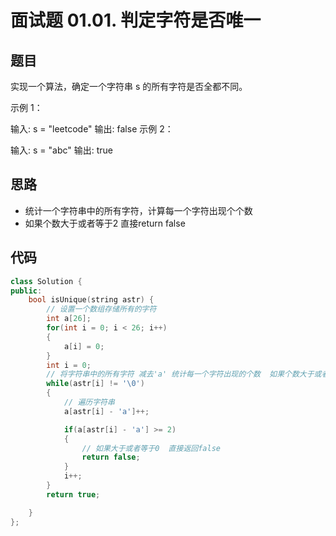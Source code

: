 # 面试题 01.01. 判定字符是否唯一

## 题目

实现一个算法，确定一个字符串 s 的所有字符是否全都不同。

示例 1：

输入: s = "leetcode"
输出: false 
示例 2：

输入: s = "abc"
输出: true


## 思路

* 统计一个字符串中的所有字符，计算每一个字符出现个个数
* 如果个数大于或者等于2 直接return false

## 代码

```cpp
class Solution {
public:
    bool isUnique(string astr) {
        // 设置一个数组存储所有的字符
        int a[26];
        for(int i = 0; i < 26; i++)
        {
            a[i] = 0;
        }
        int i = 0;
        // 将字符串中的所有字符 减去'a' 统计每一个字符出现的个数  如果个数大于或者等于2  返回False
        while(astr[i] != '\0')
        {
            // 遍历字符串
            a[astr[i] - 'a']++;

            if(a[astr[i] - 'a'] >= 2)
            {
                // 如果大于或者等于0  直接返回false
                return false;
            }
            i++;
        }
        return true;

    }
};

```
